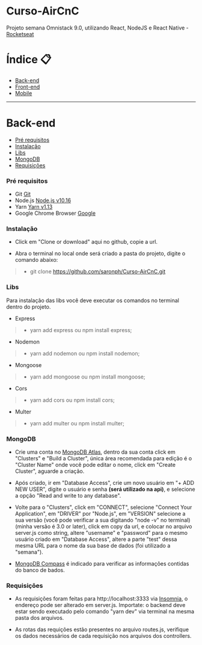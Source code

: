 # Curso-AirCnC
Projeto semana Omnistack 9.0, utilizando React, NodeJS e React Native - [Rocketseat](https://rocketseat.com.br/)

Índice :clipboard: 
=============================

- [Back-end](#back-end)
- [Front-end](#front-end)
- [Mobile](#mobile)

----------------------------------

# Back-end

- [Pré requisitos](#pré-requisitos)
- [Instalação](#instalação)
- [Libs](#libs)
- [MongoDB](#mongodb)
- [Requisições](#requisições)

### Pré requisitos

- Git [Git](https://git-scm.com)
- Node.js [Node.js v10.16](https://nodejs.org/)
- Yarn [Yarn v1.13](https://yarnpkg.com/)
- Google Chrome Browser [Google](https://www.google.pt/intl/pt-PT/chrome/?brand=CHBD&gclid=CjwKCAiAxMLvBRBNEiwAKhr-nMvKg5nZhwHd__xLE-Mume31jYijN5WLG991vsf4owDGK4VNHWtrEhoCNRgQAvD_BwE&gclsrc=aw.ds)

### Instalação

* Click em "Clone or download" aqui no github, copie a url.

* Abra o terminal no local onde será criado a pasta do projeto, digite o comando abaixo:
> * git clone https://github.com/saronph/Curso-AirCnC.git

### Libs

Para instalação das libs você deve executar os comandos no terminal dentro do projeto.

* Express
>	* yarn add express ou npm install express;

* Nodemon
>	* yarn add nodemon ou npm install nodemon;

* Mongoose
>	* yarn add mongoose ou npm install mongoose;

* Cors
>	* yarn add cors ou npm install cors;

* Multer
>	* yarn add multer ou npm install multer;

### MongoDB

* Crie uma conta no [MongoDB Atlas](https://www.mongodb.com/cloud/atlas), dentro da sua conta click em "Clusters" e "Build a Cluster", única área recomendada para edição é o 
"Cluster Name" onde você pode editar o nome, click em "Create Cluster", aguarde a criação. 

* Após criado, ir em "Database Access", crie um novo usuário em "+ ADD NEW USER", digite o usuário e senha **(será utilizado na 
api)**, e selecione a opção "Read and write to any database".

* Volte para o "Clusters", click em "CONNECT", selecione "Connect Your Application", em "DRIVER" por "Node.js", em "VERSION" 
selecione a sua versão (você pode verificar a sua digitando "node -v" no terminal) (minha versão é 3.0 or later), click em 
copy da url, e colocar no arquivo server.js como string, altere "username" e "password" para o mesmo usuário criado em 
"Database Access", altere a parte "test" dessa mesma URL para o nome da sua base de dados (foi utilizado a "semana").

* [MongoDB Compass](https://www.mongodb.com/products/compass) é indicado para verificar as informações contidas do banco de bados.

### Requisições

* As requisições foram feitas para http://localhost:3333 via [Insomnia](https://insomnia.rest/download/), o endereço pode ser 
alterado em server.js. Importate: o backend deve estar sendo executado pelo comando "yarn dev" via terminal na 
mesma pasta dos arquivos.

* As rotas das requições estão presentes no arquivo routes.js, verifique os dados necessários de cada requisição nos arquivos
dos controllers.
